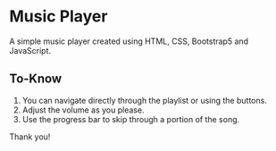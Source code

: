 # Music Player

A simple music player created using HTML, CSS, Bootstrap5 and JavaScript.

## To-Know

1. You can navigate directly through the playlist or using the buttons.
2. Adjust the volume as you please.
3. Use the progress bar to skip through a portion of the song.

Thank you!

